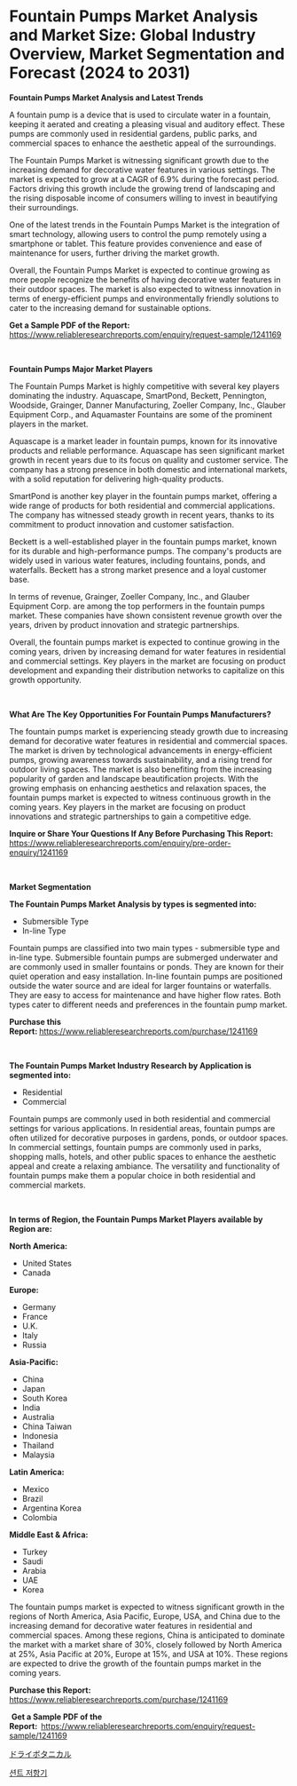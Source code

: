 <p><h1>Fountain Pumps Market Analysis and Market Size: Global Industry Overview, Market Segmentation and Forecast (2024 to 2031)</h1></p><p><strong>Fountain Pumps Market Analysis and Latest Trends</strong></p>
<p><p>A fountain pump is a device that is used to circulate water in a fountain, keeping it aerated and creating a pleasing visual and auditory effect. These pumps are commonly used in residential gardens, public parks, and commercial spaces to enhance the aesthetic appeal of the surroundings.</p><p>The Fountain Pumps Market is witnessing significant growth due to the increasing demand for decorative water features in various settings. The market is expected to grow at a CAGR of 6.9% during the forecast period. Factors driving this growth include the growing trend of landscaping and the rising disposable income of consumers willing to invest in beautifying their surroundings.</p><p>One of the latest trends in the Fountain Pumps Market is the integration of smart technology, allowing users to control the pump remotely using a smartphone or tablet. This feature provides convenience and ease of maintenance for users, further driving the market growth.</p><p>Overall, the Fountain Pumps Market is expected to continue growing as more people recognize the benefits of having decorative water features in their outdoor spaces. The market is also expected to witness innovation in terms of energy-efficient pumps and environmentally friendly solutions to cater to the increasing demand for sustainable options.</p></p>
<p><strong>Get a Sample PDF of the Report:&nbsp;</strong> <a href="https://www.reliableresearchreports.com/enquiry/request-sample/1241169">https://www.reliableresearchreports.com/enquiry/request-sample/1241169</a></p>
<p>&nbsp;</p>
<p><strong>Fountain Pumps Major Market Players</strong></p>
<p><p>The Fountain Pumps Market is highly competitive with several key players dominating the industry. Aquascape, SmartPond, Beckett, Pennington, Woodside, Grainger, Danner Manufacturing, Zoeller Company, Inc., Glauber Equipment Corp., and Aquamaster Fountains are some of the prominent players in the market.</p><p>Aquascape is a market leader in fountain pumps, known for its innovative products and reliable performance. Aquascape has seen significant market growth in recent years due to its focus on quality and customer service. The company has a strong presence in both domestic and international markets, with a solid reputation for delivering high-quality products.</p><p>SmartPond is another key player in the fountain pumps market, offering a wide range of products for both residential and commercial applications. The company has witnessed steady growth in recent years, thanks to its commitment to product innovation and customer satisfaction.</p><p>Beckett is a well-established player in the fountain pumps market, known for its durable and high-performance pumps. The company's products are widely used in various water features, including fountains, ponds, and waterfalls. Beckett has a strong market presence and a loyal customer base.</p><p>In terms of revenue, Grainger, Zoeller Company, Inc., and Glauber Equipment Corp. are among the top performers in the fountain pumps market. These companies have shown consistent revenue growth over the years, driven by product innovation and strategic partnerships.</p><p>Overall, the fountain pumps market is expected to continue growing in the coming years, driven by increasing demand for water features in residential and commercial settings. Key players in the market are focusing on product development and expanding their distribution networks to capitalize on this growth opportunity.</p></p>
<p>&nbsp;</p>
<p><strong>What Are The Key Opportunities For Fountain Pumps Manufacturers?</strong></p>
<p><p>The fountain pumps market is experiencing steady growth due to increasing demand for decorative water features in residential and commercial spaces. The market is driven by technological advancements in energy-efficient pumps, growing awareness towards sustainability, and a rising trend for outdoor living spaces. The market is also benefiting from the increasing popularity of garden and landscape beautification projects. With the growing emphasis on enhancing aesthetics and relaxation spaces, the fountain pumps market is expected to witness continuous growth in the coming years. Key players in the market are focusing on product innovations and strategic partnerships to gain a competitive edge.</p></p>
<p><strong>Inquire or Share Your Questions If Any Before Purchasing This Report:</strong> <a href="https://www.reliableresearchreports.com/enquiry/pre-order-enquiry/1241169">https://www.reliableresearchreports.com/enquiry/pre-order-enquiry/1241169</a></p>
<p>&nbsp;</p>
<p><strong>Market Segmentation</strong></p>
<p><strong>The Fountain Pumps Market Analysis by types is segmented into:</strong></p>
<p><ul><li>Submersible Type</li><li>In-line Type</li></ul></p>
<p><p>Fountain pumps are classified into two main types - submersible type and in-line type. Submersible fountain pumps are submerged underwater and are commonly used in smaller fountains or ponds. They are known for their quiet operation and easy installation. In-line fountain pumps are positioned outside the water source and are ideal for larger fountains or waterfalls. They are easy to access for maintenance and have higher flow rates. Both types cater to different needs and preferences in the fountain pump market.</p></p>
<p><strong>Purchase this Report:&nbsp;</strong><a href="https://www.reliableresearchreports.com/purchase/1241169">https://www.reliableresearchreports.com/purchase/1241169</a></p>
<p>&nbsp;</p>
<p><strong>The Fountain Pumps Market Industry Research by Application is segmented into:</strong></p>
<p><ul><li>Residential</li><li>Commercial</li></ul></p>
<p><p>Fountain pumps are commonly used in both residential and commercial settings for various applications. In residential areas, fountain pumps are often utilized for decorative purposes in gardens, ponds, or outdoor spaces. In commercial settings, fountain pumps are commonly used in parks, shopping malls, hotels, and other public spaces to enhance the aesthetic appeal and create a relaxing ambiance. The versatility and functionality of fountain pumps make them a popular choice in both residential and commercial markets.</p></p>
<p>&nbsp;</p>
<p><strong>In terms of Region, the Fountain Pumps Market Players available by Region are:</strong></p>
<p>
    <p> <strong> North America: </strong>
        <ul>
            <li>United States</li>
            <li>Canada</li>
        </ul>
        </p> 
    <p> <strong> Europe: </strong>
        <ul>
            <li>Germany</li>
            <li>France</li>
            <li>U.K.</li>
            <li>Italy</li>
            <li>Russia</li>
        </ul>
        </p> 
    <p> <strong> Asia-Pacific: </strong>
        <ul>
            <li>China</li>
            <li>Japan</li>
            <li>South Korea</li>
            <li>India</li>
            <li>Australia</li>
            <li>China Taiwan</li>
            <li>Indonesia</li>
            <li>Thailand</li>
            <li>Malaysia</li>
        </ul>
        </p> 
    <p> <strong> Latin America: </strong>
        <ul>
            <li>Mexico</li>
            <li>Brazil</li>
            <li>Argentina Korea</li>
            <li>Colombia</li>
        </ul>
        </p> 
    <p> <strong> Middle East & Africa: </strong>
        <ul>
            <li>Turkey</li>
            <li>Saudi</li>
            <li>Arabia</li>
            <li>UAE</li>
            <li>Korea</li>
        </ul>
    </p>
    </p>
<p><p>The fountain pumps market is expected to witness significant growth in the regions of North America, Asia Pacific, Europe, USA, and China due to the increasing demand for decorative water features in residential and commercial spaces. Among these regions, China is anticipated to dominate the market with a market share of 30%, closely followed by North America at 25%, Asia Pacific at 20%, Europe at 15%, and USA at 10%. These regions are expected to drive the growth of the fountain pumps market in the coming years.</p></p>
<p><strong>Purchase this Report: </strong><a href="https://www.reliableresearchreports.com/purchase/1241169">https://www.reliableresearchreports.com/purchase/1241169</a></p>
<p>&nbsp;<strong>Get a Sample PDF of the Report:&nbsp;&nbsp;</strong><a href="https://www.reliableresearchreports.com/enquiry/request-sample/1241169">https://www.reliableresearchreports.com/enquiry/request-sample/1241169</a></p>
<p><strong></strong></p>
<p><p><a href="https://github.com/wkuactfdzwizk06/Market-Research-Report-List-1/blob/main/58554885462.md">ドライボタニカル</a></p><p><a href="https://github.com/akzkkws047661437/Market-Research-Report-List-1/blob/main/54733265083.md">션트 저항기</a></p></p>
